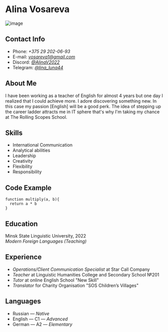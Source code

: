 # Alina Vosareva
![image](https://user-images.githubusercontent.com/119854235/205744673-905a322d-8790-49f9-81c0-c24e524e5728.png)
## Contact Info
* Phone: *+375 29 202-06-93*
* E-mail: *vosareva1@gmail.com*
* Discord: [*@AlinaV2022*](https://discordapp.com/users/917854204964528178)
* Telegram: [*@lina_luna44*](https://t.me/lina_luna44) 
## About Me
I have been working as a teacher of English for almost 4 years but one day I realized that I could achieve more. I adore discovering something new. In this case my passion [English] will be a good perk.  The idea of stepping up the career ladder attracts me in IT sphere that's why I'm taking my chance at The Rolling Scopes School. 
## Skills
* International Communication
* Analytical abilities
* Leadership
* Creativity
* Flexibility
* Responsibility
## Code Example
```
function multiply(a, b){
  return a * b
}
```
## Education
Minsk State Linguistic University, 2022  
*Modern Foreign Languages (Teaching)*
## Experience
* *Operations/Client Communication Specialist* at Star Call Company
* *Teacher* at Linguistic Humanities College and Secondary School №201
* *Tutor* at online English School "New Skill"
* *Translator* for Charity Organisation "SOS Children’s Villages"
## Languages
* Russian — *Native*
* English — C1 — *Advanced*
* German — A2 — *Elementary*
